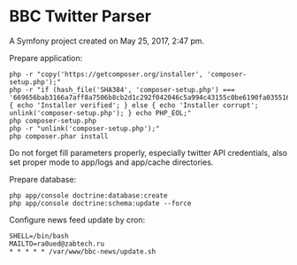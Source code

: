 BBC Twitter Parser
==================

A Symfony project created on May 25, 2017, 2:47 pm.

Prepare application:

```
php -r "copy('https://getcomposer.org/installer', 'composer-setup.php');"
php -r "if (hash_file('SHA384', 'composer-setup.php') === '669656bab3166a7aff8a7506b8cb2d1c292f042046c5a994c43155c0be6190fa0355160742ab2e1c88d40d5be660b410') { echo 'Installer verified'; } else { echo 'Installer corrupt'; unlink('composer-setup.php'); } echo PHP_EOL;"
php composer-setup.php
php -r "unlink('composer-setup.php');"
php composer.phar install
```

Do not forget fill parameters properly, especially twitter API credentials, also set proper mode to app/logs and app/cache directories.

Prepare database:

```
php app/console doctrine:database:create
php app/console doctrine:schema:update --force
```

Configure news feed update by cron:
```
SHELL=/bin/bash
MAILTO=ra0ued@zabtech.ru
* * * * * /var/www/bbc-news/update.sh
```